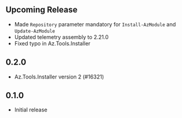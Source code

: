 ## Upcoming Release
* Made `Repository` parameter mandatory for `Install-AzModule` and `Update-AzModule`
* Updated telemetry assembly to 2.21.0
* Fixed typo in Az.Tools.Installer

## 0.2.0
* Az.Tools.Installer version 2 (#16321)

## 0.1.0
* Initial release